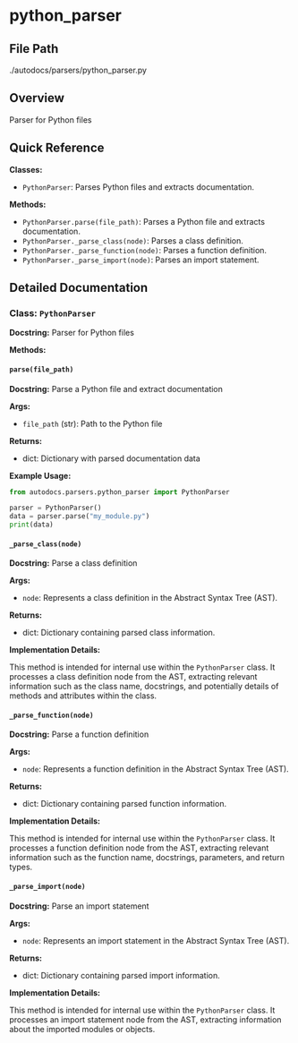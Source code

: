 # python_parser

## File Path

./autodocs/parsers/python_parser.py

## Overview

Parser for Python files

## Quick Reference

**Classes:**

*   `PythonParser`: Parses Python files and extracts documentation.

**Methods:**

*   `PythonParser.parse(file_path)`: Parses a Python file and extracts documentation.
*   `PythonParser._parse_class(node)`: Parses a class definition.
*   `PythonParser._parse_function(node)`: Parses a function definition.
*   `PythonParser._parse_import(node)`: Parses an import statement.

## Detailed Documentation

### Class: `PythonParser`

**Docstring:** Parser for Python files

**Methods:**

#### `parse(file_path)`

**Docstring:** Parse a Python file and extract documentation

**Args:**

*   `file_path` (str): Path to the Python file

**Returns:**

*   dict: Dictionary with parsed documentation data

**Example Usage:**

```python
from autodocs.parsers.python_parser import PythonParser

parser = PythonParser()
data = parser.parse("my_module.py")
print(data)
```

#### `_parse_class(node)`

**Docstring:** Parse a class definition

**Args:**

*   `node`: Represents a class definition in the Abstract Syntax Tree (AST).

**Returns:**

*   dict: Dictionary containing parsed class information.

**Implementation Details:**

This method is intended for internal use within the `PythonParser` class. It processes a class definition node from the AST, extracting relevant information such as the class name, docstrings, and potentially details of methods and attributes within the class.

#### `_parse_function(node)`

**Docstring:** Parse a function definition

**Args:**

*   `node`: Represents a function definition in the Abstract Syntax Tree (AST).

**Returns:**

*   dict: Dictionary containing parsed function information.

**Implementation Details:**

This method is intended for internal use within the `PythonParser` class. It processes a function definition node from the AST, extracting relevant information such as the function name, docstrings, parameters, and return types.

#### `_parse_import(node)`

**Docstring:** Parse an import statement

**Args:**

*   `node`: Represents an import statement in the Abstract Syntax Tree (AST).

**Returns:**

*   dict: Dictionary containing parsed import information.

**Implementation Details:**

This method is intended for internal use within the `PythonParser` class. It processes an import statement node from the AST, extracting information about the imported modules or objects.
